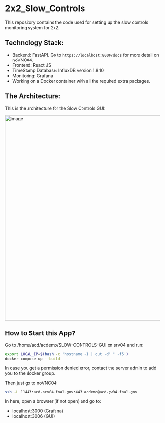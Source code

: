 # 2x2_Slow_Controls
This repository contains the code used for setting up the slow controls monitoring system for 2x2.

## Technology Stack:

- Backend: FastAPI. Go to `https://localhost:8000/docs` for more detail on noVNC04.
- Frontend: React JS
- TimeStamp Database: InfluxDB version 1.8.10
- Monitoring: Grafana
- Working on a Docker container with all the required extra packages.

## The Architecture:

This is the architecture for the Slow Controls GUI:

<img width="668" alt="image" src="https://github.com/DUNE/2x2_Slow_Controls/assets/34606228/ed7319db-f185-44a1-8e65-71a036a768d8">

## How to Start this App?
Go to /home/acd/acdemo/SLOW-CONTROLS-GUI on srv04 and run:

```bash
export LOCAL_IP=$(bash -c 'hostname -I | cut -d" " -f5')
docker compose up --build
```
In case you get a permission denied error, contact the server admin to add you to the docker group.

Then just go to noVNC04:

```bash
ssh -L 11443:acd-srv04.fnal.gov:443 acdemo@acd-gw04.fnal.gov
```
In here, open a browser (if not open) and go to:

- localhost:3000 (Grafana)
- localhost:3006 (GUI)
